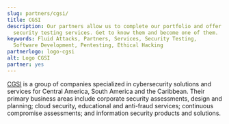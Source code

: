 ```yaml
---
slug: partners/cgsi/
title: CGSI
description: Our partners allow us to complete our portfolio and offer better
  security testing services. Get to know them and become one of them.
keywords: Fluid Attacks, Partners, Services, Security Testing,
  Software Development, Pentesting, Ethical Hacking
partnerlogo: logo-cgsi
alt: Logo CGSI
partner: yes
---
```


[CGSI](http://www.cgsi.com.ve/index.html) is a group of companies
specialized in cybersecurity solutions and services for Central America,
South America and the Caribbean. Their primary business areas include
corporate security assessments, design and planning; cloud security,
educational and anti-fraud services; continuous compromise assessments;
and information security products and solutions.
